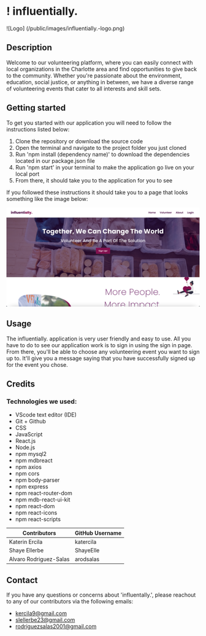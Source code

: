 # ! influentially. 

![Logo]  (/public/images/influentially.-logo.png)

## Description
Welcome to our volunteering platform, where you can easily connect with local organizations in the Charlotte area and find opportunities to give back to the community. Whether you're passionate about the environment, education, social justice, or anything in between, we have a diverse range of volunteering events that cater to all interests and skill sets.

## Getting started
To get you started with our application you will need to follow the instructions listed below:

1. Clone the repository or download the source code
2. Open the terminal and navigate to the project folder you just cloned
3. Run 'npm install (dependency name)' to download the dependencies located in our package.json file
4. Run 'npm start' in your terminal to make the application go live on your local port
5. From there, it should take you to the application for you to see

If you followed these instructions it should take you to a page that looks something like the image below:

![Home page of our application](/public/images/HomeScreen.png)

## Usage
The influentially. application is very user friendly and easy to use. All you have to do to see our application work is to sign in using the sign in page. From there, you'll be able to choose any volunteering event you want to sign up to. It'll give you a message saying that you have successfully signed up for the event you chose. 

## Credits
### Technologies we used:
- VScode text editor (IDE)
- Git + Github
- CSS
- JavaScript
- React.js
- Node.js
- npm mysql2
- npm mdbreact
- npm axios 
- npm cors 
- npm body-parser
- npm express
- npm react-router-dom
- npm mdb-react-ui-kit
- npm react-dom
- npm react-icons
- npm react-scripts

| Contributors | GitHub Username |
| ----------- | ----------- |
| Katerin Ercila | katercila |
| Shaye Ellerbe | ShayeElle |
| Alvaro Rodriguez-Salas | arodsalas |


## Contact
If you have any questions or concerns about 'influentally.', please reachout to any of our contributors via the following emails:
- kercila9@gmail.com
- slellerbe23@gmail.com
- rodriguezsalas2001@gmail.com